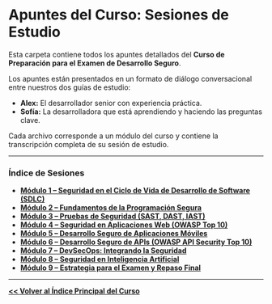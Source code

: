 # Apuntes del Curso: Sesiones de Estudio

Esta carpeta contiene todos los apuntes detallados del **Curso de Preparación para el Examen de Desarrollo Seguro**.

Los apuntes están presentados en un formato de diálogo conversacional entre nuestros dos guías de estudio:
* **Alex:** El desarrollador senior con experiencia práctica.
* **Sofía:** La desarrolladora que está aprendiendo y haciendo las preguntas clave.

Cada archivo corresponde a un módulo del curso y contiene la transcripción completa de su sesión de estudio.

---

### Índice de Sesiones

* **[Módulo 1 – Seguridad en el Ciclo de Vida de Desarrollo de Software (SDLC)](./01-SDLC.md)**
* **[Módulo 2 – Fundamentos de la Programación Segura](./02-Fundamentos.md)**
* **[Módulo 3 – Pruebas de Seguridad (SAST, DAST, IAST)](./03-SAST-DAST.md)**
* **[Módulo 4 – Seguridad en Aplicaciones Web (OWASP Top 10)](./04-Web-OWASP.md)**
* **[Módulo 5 – Desarrollo Seguro de Aplicaciones Móviles](./05-Movil-OWASP.md)**
* **[Módulo 6 – Desarrollo Seguro de APIs (OWASP API Security Top 10)](./06-API-OWASP.md)**
* **[Módulo 7 – DevSecOps: Integrando la Seguridad](./07-DevSecOps.md)**
* **[Módulo 8 – Seguridad en Inteligencia Artificial](./08-Seguridad-IA.md)**
* **[Módulo 9 – Estrategia para el Examen y Repaso Final](./09-Estrategia-Examen.md)**

---

[**<< Volver al Índice Principal del Curso**](../README.md)